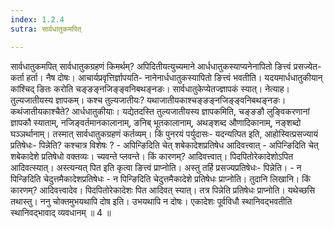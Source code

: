 ```yaml
---
index: 1.2.4
sutra: सार्वधातुकमपित्

---
```

 सार्वधातुकमपित् सार्वधातुकग्रहणं किमर्थम्? अपिदितीयत्युच्यमाने आर्धधातुकस्याप्यनेनापितो ङित्त्वं प्रसज्येत- कर्ता हर्ता। नैष दोषः। आचार्यप्रवृत्तिर्ज्ञापयति- नानेनार्धधातुकस्यापितो ङित्त्वं भवतीति। यदयमार्धधातुकीयान् कांश्चिद् ङितः करोति चङ्ङङ्नजिङ्ङ्वनिबथङ्नङः। सार्वधातुकेप्येतज्ज्ञापकं स्यात्। नेत्याह। तुल्यजातीयस्य ज्ञापकम्। कश्च तुल्यजातीयः? यथाजातीयकाश्चङ्ङङ्नजिङ्ङ्वनिबथङ्नङः। कथंजातीयकाश्चैते? आर्धधातुकीयाः। यद्येतदस्ति तुल्यजातीयस्य ज्ञापकमिति, चङ्ङङौ लुङि्वकरणानां ज्ञापकौ स्याताम्, नजिङ्वर्तमानकालानाम्, ङनिब् भूतकालानाम्, अथङ्शब्द औणादिकानाम्, नङ्शब्दो घञ्ञर्थानाम्। तस्मात् सार्वधातुकग्रहणं कर्तव्यम्। किं पुनरयं पर्युदासः- यदन्यत्पित इति, आहोस्वित्प्रसज्यायं प्रतिषेधः- पिन्नेति? कश्चात्र विशेषः ? - अपिन्ङिदिति चेत् शबेकादेशप्रतिषेध आदिवत्त्वात् - अपिन्ङिदिति चेत् शबेकादेशे प्रतिषेधो वक्तव्यः। च्यवन्ते प्लवन्ते। किं कारणम्? आदिवत्त्वात्। पिदपितोरेकादेशोऽपित आदिवत्स्यात्। अस्त्यन्यत् पित इति कृत्वा ङित्त्वं प्राप्नोति। अस्तु तर्हि प्रसज्यप्रतिषेधः- पिन्नेति। - न पिन्ङिदिति चेदुत्तमैकादेशप्रतिषेधः - न पिन्ङिदिति चेदुत्तमैकादेशे प्रतिषेधः प्राप्नोति। तुदानि लिखानि। किं कारणम्? आदिवत्त्वादेव। पिदपितोरेकादेशः पित आदिवत् स्यात्। तत्र पिन्नेति प्रतिषेधः प्राप्नोति। यथेच्छसि तथास्तु। ननु चोक्तमुभयथापि दोष इति। उभयथापि न दोषः। एकादेशः पूर्वविधौ स्थानिवद्भवतीति स्थानिवद्भावाद् व्यवधानम् ॥ 4 ॥ 